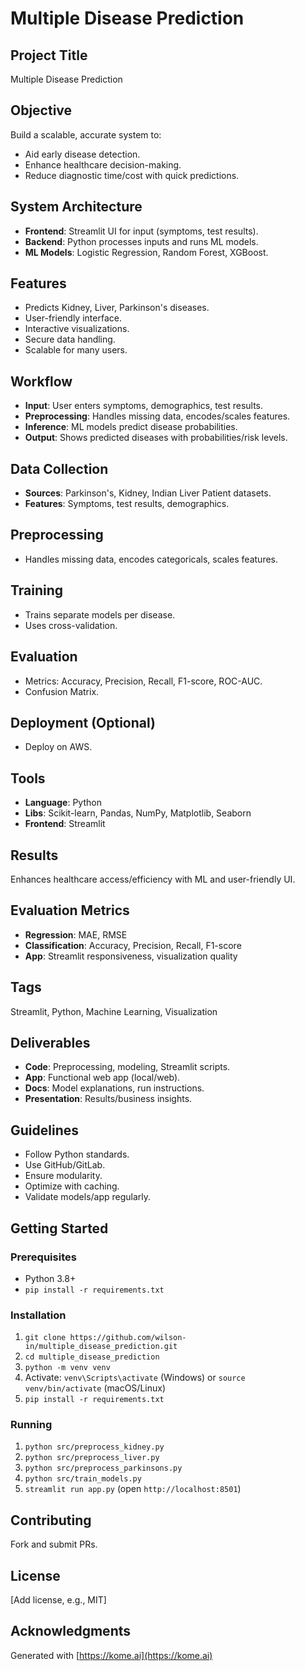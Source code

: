 # Multiple Disease Prediction

## Project Title
Multiple Disease Prediction

## Objective
Build a scalable, accurate system to:
- Aid early disease detection.
- Enhance healthcare decision-making.
- Reduce diagnostic time/cost with quick predictions.

## System Architecture
- **Frontend**: Streamlit UI for input (symptoms, test results).
- **Backend**: Python processes inputs and runs ML models.
- **ML Models**: Logistic Regression, Random Forest, XGBoost.

## Features
- Predicts Kidney, Liver, Parkinson's diseases.
- User-friendly interface.
- Interactive visualizations.
- Secure data handling.
- Scalable for many users.

## Workflow
- **Input**: User enters symptoms, demographics, test results.
- **Preprocessing**: Handles missing data, encodes/scales features.
- **Inference**: ML models predict disease probabilities.
- **Output**: Shows predicted diseases with probabilities/risk levels.

## Data Collection
- **Sources**: Parkinson's, Kidney, Indian Liver Patient datasets.
- **Features**: Symptoms, test results, demographics.

## Preprocessing
- Handles missing data, encodes categoricals, scales features.

## Training
- Trains separate models per disease.
- Uses cross-validation.

## Evaluation
- Metrics: Accuracy, Precision, Recall, F1-score, ROC-AUC.
- Confusion Matrix.

## Deployment (Optional)
- Deploy on AWS.

## Tools
- **Language**: Python
- **Libs**: Scikit-learn, Pandas, NumPy, Matplotlib, Seaborn
- **Frontend**: Streamlit

## Results
Enhances healthcare access/efficiency with ML and user-friendly UI.

## Evaluation Metrics
- **Regression**: MAE, RMSE
- **Classification**: Accuracy, Precision, Recall, F1-score
- **App**: Streamlit responsiveness, visualization quality

## Tags
Streamlit, Python, Machine Learning, Visualization

## Deliverables
- **Code**: Preprocessing, modeling, Streamlit scripts.
- **App**: Functional web app (local/web).
- **Docs**: Model explanations, run instructions.
- **Presentation**: Results/business insights.

## Guidelines
- Follow Python standards.
- Use GitHub/GitLab.
- Ensure modularity.
- Optimize with caching.
- Validate models/app regularly.

## Getting Started
### Prerequisites
- Python 3.8+
- `pip install -r requirements.txt`

### Installation
1. `git clone https://github.com/wilson-in/multiple_disease_prediction.git`
2. `cd multiple_disease_prediction`
3. `python -m venv venv`
4. Activate: `venv\Scripts\activate` (Windows) or `source venv/bin/activate` (macOS/Linux)
5. `pip install -r requirements.txt`

### Running
1. `python src/preprocess_kidney.py`
2. `python src/preprocess_liver.py`
3. `python src/preprocess_parkinsons.py`
4. `python src/train_models.py`
5. `streamlit run app.py` (open `http://localhost:8501`)

## Contributing
Fork and submit PRs.

## License
[Add license, e.g., MIT]

## Acknowledgments
Generated with [https://kome.ai](https://kome.ai)
